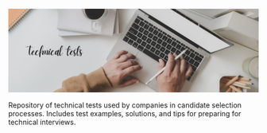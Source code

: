 <p align="center">
  <img src="./assets/Technical tests.png" alt="Banner" width="750px">
</p>

Repository of technical tests used by companies in candidate selection processes. Includes test examples, solutions, and tips for preparing for technical interviews.
